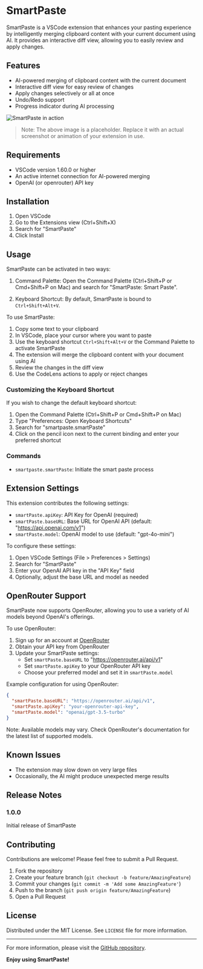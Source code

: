 # SmartPaste

SmartPaste is a VSCode extension that enhances your pasting experience by intelligently merging clipboard content with your current document using AI. It provides an interactive diff view, allowing you to easily review and apply changes.

## Features

- AI-powered merging of clipboard content with the current document
- Interactive diff view for easy review of changes
- Apply changes selectively or all at once
- Undo/Redo support
- Progress indicator during AI processing

![SmartPaste in action](images/smartpaste-demo.gif)

> Note: The above image is a placeholder. Replace it with an actual screenshot or animation of your extension in use.

## Requirements

- VSCode version 1.60.0 or higher
- An active internet connection for AI-powered merging
- OpenAI (or openrouter) API key

## Installation

1. Open VSCode
2. Go to the Extensions view (Ctrl+Shift+X)
3. Search for "SmartPaste"
4. Click Install

## Usage

SmartPaste can be activated in two ways:

1. Command Palette: Open the Command Palette (Ctrl+Shift+P or Cmd+Shift+P on Mac) and search for "SmartPaste: Smart Paste".

2. Keyboard Shortcut: By default, SmartPaste is bound to `Ctrl+Shift+Alt+V`.

To use SmartPaste:

1. Copy some text to your clipboard
2. In VSCode, place your cursor where you want to paste
3. Use the keyboard shortcut `Ctrl+Shift+Alt+V` or the Command Palette to activate SmartPaste
4. The extension will merge the clipboard content with your document using AI
5. Review the changes in the diff view
6. Use the CodeLens actions to apply or reject changes

### Customizing the Keyboard Shortcut

If you wish to change the default keyboard shortcut:

1. Open the Command Palette (Ctrl+Shift+P or Cmd+Shift+P on Mac)
2. Type "Preferences: Open Keyboard Shortcuts"
3. Search for "smartpaste.smartPaste"
4. Click on the pencil icon next to the current binding and enter your preferred shortcut

### Commands

- `smartpaste.smartPaste`: Initiate the smart paste process

## Extension Settings

This extension contributes the following settings:

* `smartPaste.apiKey`: API Key for OpenAI (required)
* `smartPaste.baseURL`: Base URL for OpenAI API (default: "https://api.openai.com/v1")
* `smartPaste.model`: OpenAI model to use (default: "gpt-4o-mini")

To configure these settings:

1. Open VSCode Settings (File > Preferences > Settings)
2. Search for "SmartPaste"
3. Enter your OpenAI API key in the "API Key" field
4. Optionally, adjust the base URL and model as needed

## OpenRouter Support

SmartPaste now supports OpenRouter, allowing you to use a variety of AI models beyond OpenAI's offerings.

To use OpenRouter:

1. Sign up for an account at [OpenRouter](https://openrouter.ai/)
2. Obtain your API key from OpenRouter
3. Update your SmartPaste settings:
   - Set `smartPaste.baseURL` to "https://openrouter.ai/api/v1"
   - Set `smartPaste.apiKey` to your OpenRouter API key
   - Choose your preferred model and set it in `smartPaste.model`

Example configuration for using OpenRouter:

```json
{
  "smartPaste.baseURL": "https://openrouter.ai/api/v1",
  "smartPaste.apiKey": "your-openrouter-api-key",
  "smartPaste.model": "openai/gpt-3.5-turbo"
}
```

Note: Available models may vary. Check OpenRouter's documentation for the latest list of supported models.

## Known Issues

- The extension may slow down on very large files
- Occasionally, the AI might produce unexpected merge results

## Release Notes

### 1.0.0

Initial release of SmartPaste

## Contributing

Contributions are welcome! Please feel free to submit a Pull Request.

1. Fork the repository
2. Create your feature branch (`git checkout -b feature/AmazingFeature`)
3. Commit your changes (`git commit -m 'Add some AmazingFeature'`)
4. Push to the branch (`git push origin feature/AmazingFeature`)
5. Open a Pull Request

## License

Distributed under the MIT License. See `LICENSE` file for more information.

---

For more information, please visit the [GitHub repository](https://github.com/jonigata/SmartPaste).

**Enjoy using SmartPaste!**